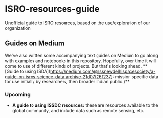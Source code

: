 # ISRO-resources-guide
Unofficial guide to ISRO resources, based on the use/exploration of our organization

## Guides on Medium

We've also written some accompanying text guides on Medium to go along with examples and notebooks in this repository. Hopefully, over time it will come to use of different kinds of projects. But that's looking ahead.
**
[Guide to using ISDA](https://medium.com/@nssnewdelhispacesociety/a-guide-on-isros-science-data-archive-21d07f26f237]: mission specific data for use initially by researchers, then broader Indian public.)**

### Upcoming

- **A guide to using ISSDC resources:** these are resources available to the global community, and include data such as remote sensing, etc.
